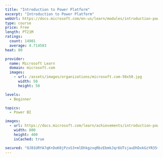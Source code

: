```yaml
---
title: "Introduction to Power Platform"
excerpt: "Introduction to Power Platform"
webUrl: https://docs.microsoft.com/en-us/learn/modules/introduction-power-platform/
type: course
price: Free
length: PT21M
ratings:
  count: 14901
  average: 4.714583
heat: 80

provider:
  name: Microsoft Learn
  domain: microsoft.com
  images:
    - url: /assets/images/organizations/microsoft.com-50x50.jpg
      width: 50
      height: 50

levels:
  - Beginner

topics:
  - Power BI

images:
  - url: https://docs.microsoft.com/learn/achievements/introduction-power-platform-social.png
    width: 800
    height: 400
    isCached: true

secured: "OJ01URYA7qK+DoK0jPzxS3+mlDhkgzxqRbzEbmkJqr6UTsjauDhDxkGzYR35+F51DqDvnOQT01PZjTnxv/nzd5idkuRzdK8RyNgB+LRr6KxJ5X6LHNICxxCObLV5k9zUqRI4Kqkn58ouUVm+cYXYF/aFI4vQUGGXTnbzJuhzWdl6ZUe+K48UD8noIZARRneHvmIozrrXyYGHF9NLBINM4h+zNjh9oi3QnShz33/Ob6uyqmLkElkG8xcj0vtQwBHhymYdNjepUVbhID1A9oq2B1AxKf8Ci0GoKwi1mewNusD5p27RiisiKhnh/fmnnhtz8SfSy6O3kiYUZ3ThLOK4B9HhLVRqgnS5hKPzVY90GlqqTrWPf3LfyFBdBHglCpyTXjJyu6/k87n0qM0/+bLtC8ry5VyAn5BpXEqjlK4+MrW0f4MTlNGdVkmbKHG6mI9I;VxkFDx923z/U203ROlQ5bg=="
---
```


